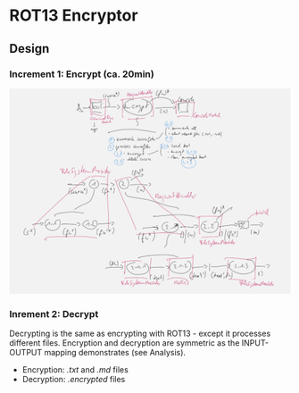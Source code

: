 # ROT13 Encryptor
## Design
### Increment 1: Encrypt (ca. 20min)
![](images/design_encrypt.png)
### Inrement 2: Decrypt
Decrypting is the same as encrypting with ROT13 - except it processes different files. Encryption and decryption are symmetric as the INPUT-OUTPUT mapping demonstrates (see Analysis).

* Encryption: *.txt* and *.md* files
* Decryption: *.encrypted* files


